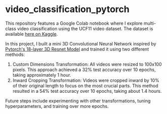 # video_classification_pytorch
This repository features a Google Colab notebook where I explore multi-class video classification using the UCF11 video dataset. The dataset is available [here on Kaggle](https://www.kaggle.com/datasets/khanhvudo72/ucf11updated).

In this project, I built a mini 3D Convolutional Neural Network inspired by [Pytorch's 18-layer 3D Resnet Model](https://pytorch.org/vision/main/models/generated/torchvision.models.video.r3d_18.html) and trained it using two different methods:
1. Custom Dimensions Transformation: All videos were resized to 100x100 pixels. This approach achieved a 32% test accuracy over 10 epochs, taking approximately 1 hour.
2. Inward Cropping Transformation: Videos were cropped inward by 10% of their original length to focus on the most crucial parts. This method resulted in a 54% test accuracy over 10 epochs, taking about 1.4 hours.

Future steps include experimenting with other transformations, tuning hyperparameters, and training over more epochs.
